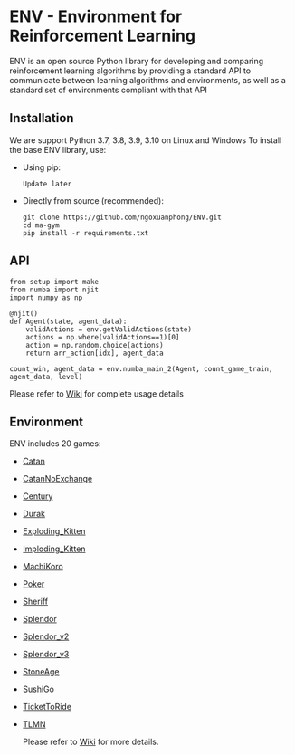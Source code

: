 # ENV - Environment for Reinforcement Learning
ENV is an open source Python library for developing and comparing reinforcement learning algorithms by providing a standard API to communicate between learning algorithms and environments, as well as a standard set of environments compliant with that API
##  Installation
We are support Python 3.7, 3.8, 3.9, 3.10 on Linux and Windows
To install the base ENV library, use:
- Using pip:
    ```
    Update later
    ```

- Directly from source (recommended):
    ```
    git clone https://github.com/ngoxuanphong/ENV.git
    cd ma-gym
    pip install -r requirements.txt
    ```

##  API
```
from setup import make
from numba import njit
import numpy as np

@njit()
def Agent(state, agent_data):
    validActions = env.getValidActions(state)
    actions = np.where(validActions==1)[0]
    action = np.random.choice(actions)
    return arr_action[idx], agent_data

count_win, agent_data = env.numba_main_2(Agent, count_game_train, agent_data, level)
```

Please refer to [Wiki](https://github.com/ngoxuanphong/ENV/wiki/Using) for complete usage details

##  Environment
ENV includes 20 games:
* [Catan](https://github.com/ngoxuanphong/ENV/tree/main/Base/Catan/)
* [CatanNoExchange](https://github.com/ngoxuanphong/ENV/tree/main/Base/CatanNoExchange/)
* [Century](https://github.com/ngoxuanphong/ENV/tree/main/Base/Century/)
* [Durak](https://github.com/ngoxuanphong/ENV/tree/main/Base/Durak/)
* [Exploding_Kitten](https://github.com/ngoxuanphong/ENV/tree/main/Base/Exploding_Kitten/)
* [Imploding_Kitten](https://github.com/ngoxuanphong/ENV/tree/main/Base/Imploding_Kitten/)
* [MachiKoro](https://github.com/ngoxuanphong/ENV/tree/main/Base/MachiKoro/)
* [Poker](https://github.com/ngoxuanphong/ENV/tree/main/Base/Poker/)
* [Sheriff](https://github.com/ngoxuanphong/ENV/tree/main/Base/Sheriff/)
* [Splendor](https://github.com/ngoxuanphong/ENV/tree/main/Base/Splendor/)
* [Splendor_v2](https://github.com/ngoxuanphong/ENV/tree/main/Base/Splendor_v2/)
* [Splendor_v3](https://github.com/ngoxuanphong/ENV/tree/main/Base/Splendor_v3/)
* [StoneAge](https://github.com/ngoxuanphong/ENV/tree/main/Base/StoneAge/)
* [SushiGo](https://github.com/ngoxuanphong/ENV/tree/main/Base/SushiGo/)
* [TicketToRide](https://github.com/ngoxuanphong/ENV/tree/main/Base/TicketToRide/)
* [TLMN](https://github.com/ngoxuanphong/ENV/tree/main/Base/TLMN/)

    Please refer to [Wiki](https://github.com/ngoxuanphong/ENV/wiki/Environments) for more details.
